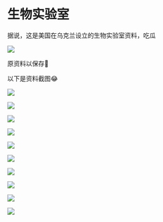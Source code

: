 # 生物实验室

据说，这是美国在乌克兰设立的生物实验室资料，吃瓜

![](https://fudongdong-statics.oss-cn-beijing.aliyuncs.com/images/20220312/fd9655fb59214c8f8ec57a27339ffa39.png?x-oss-process=image/resize,w_800/quality,q_80)

原资料以保存🥰

以下是资料截图😂


![](https://fudongdong-statics.oss-cn-beijing.aliyuncs.com/images/20220312/133936dd7aef4111b5a87c25cc927d7d.png?x-oss-process=image/resize,w_800/quality,q_80)

![](https://fudongdong-statics.oss-cn-beijing.aliyuncs.com/images/20220312/5f3dfeea6c8e428fb2927f78c44b2535.png?x-oss-process=image/resize,w_800/quality,q_80)

![](https://fudongdong-statics.oss-cn-beijing.aliyuncs.com/images/20220312/9e1b78de5a374081ba557cd8d8a2f3c9.png?x-oss-process=image/resize,w_800/quality,q_80)

![](https://fudongdong-statics.oss-cn-beijing.aliyuncs.com/images/20220312/ae4446bf7f114ee5b5a13f6dc2a89862.png?x-oss-process=image/resize,w_800/quality,q_80)

![](https://fudongdong-statics.oss-cn-beijing.aliyuncs.com/images/20220312/069d2d4434fe48bfb475e8ed831bfe26.png?x-oss-process=image/resize,w_800/quality,q_80)

![](https://fudongdong-statics.oss-cn-beijing.aliyuncs.com/images/20220312/7cd0e7c3fa374685a92d7adfb69431f4.png?x-oss-process=image/resize,w_800/quality,q_80)

![](https://fudongdong-statics.oss-cn-beijing.aliyuncs.com/images/20220312/82beeb475726472ab6469a7703fda2f0.png?x-oss-process=image/resize,w_800/quality,q_80)

![](https://fudongdong-statics.oss-cn-beijing.aliyuncs.com/images/20220312/507b38250db74fa18e96043278ca7966.png?x-oss-process=image/resize,w_800/quality,q_80)

![](https://fudongdong-statics.oss-cn-beijing.aliyuncs.com/images/20220312/0e1ee2d2e2a74fdc8d7db3e20e8a7b30.png?x-oss-process=image/resize,w_800/quality,q_80)

![](https://fudongdong-statics.oss-cn-beijing.aliyuncs.com/images/20220312/9d9067ab968f4e6ca13c793b0daace84.png?x-oss-process=image/resize,w_800/quality,q_80)
